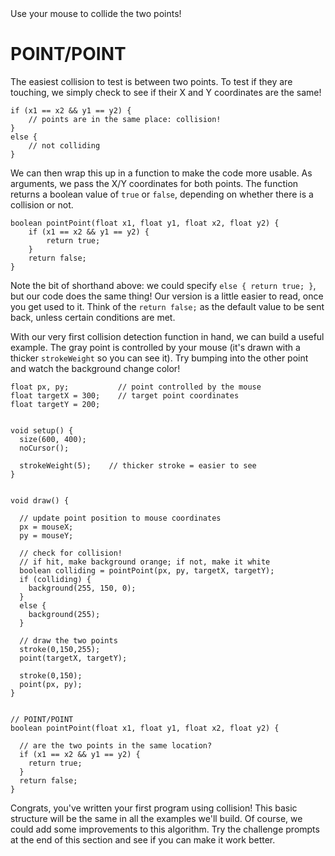 
<figcaption>Use your mouse to collide the two points!</figcaption>

# POINT/POINT
The easiest collision to test is between two points. To test if they are touching, we simply check to see if their X and Y coordinates are the same!

    if (x1 == x2 && y1 == y2) {
    	// points are in the same place: collision!
    }
    else {
    	// not colliding
    }

We can then wrap this up in a function to make the code more usable. As arguments, we pass the X/Y coordinates for both points. The function returns a boolean value of `true` or `false`, depending on whether there is a collision or not.

    boolean pointPoint(float x1, float y1, float x2, float y2) {
    	if (x1 == x2 && y1 == y2) {
    		return true;
    	}
    	return false;
    }

Note the bit of shorthand above: we could specify `else { return true; }`, but our code does the same thing! Our version is a little easier to read, once you get used to it. Think of the `return false;` as the default value to be sent back, unless certain conditions are met.

With our very first collision detection function in hand, we can build a useful example. The gray point is controlled by your mouse (it's drawn with a thicker `strokeWeight` so you can see it). Try bumping into the other point and watch the background change color!

    float px, py;           // point controlled by the mouse
    float targetX = 300;    // target point coordinates
    float targetY = 200;


    void setup() {
      size(600, 400);
      noCursor();
      
      strokeWeight(5);    // thicker stroke = easier to see
    }


    void draw() {

      // update point position to mouse coordinates
      px = mouseX;
      py = mouseY;

      // check for collision!
      // if hit, make background orange; if not, make it white
      boolean colliding = pointPoint(px, py, targetX, targetY);
      if (colliding) {
        background(255, 150, 0);
      } 
      else {
        background(255);
      }

      // draw the two points
      stroke(0,150,255);
      point(targetX, targetY);
      
      stroke(0,150);
      point(px, py);
    }


    // POINT/POINT
    boolean pointPoint(float x1, float y1, float x2, float y2) {
      
      // are the two points in the same location?
      if (x1 == x2 && y1 == y2) {
        return true;
      }
      return false;
    }

Congrats, you've written your first program using collision! This basic structure will be the same in all the examples we'll build.  Of course, we could add some improvements to this algorithm. Try the challenge prompts at the end of this section and see if you can make it work better.